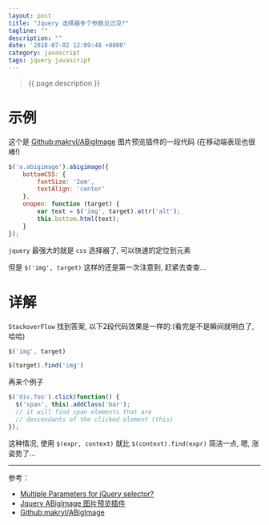 ```yaml
---
layout: post
title: "Jquery 选择器多个参数见过没?"
tagline: ""
description: ""
date: '2018-07-02 12:09:48 +0800'
category: javascript
tags: jquery javascript
---
```

> {{ page.description }}

# 示例
这个是 [Github:makryl/ABigImage](https://github.com/makryl/ABigImage) 图片预览插件的一段代码 (在移动端表现也很棒!)
```javascript
$('a.abigimage').abigimage({
    bottomCSS: {
        fontSize: '2em',
        textAlign: 'center'
    },
    onopen: function (target) {
        var text = $('img', target).attr('alt');
        this.bottom.html(text);
    }
});
```
`jquery` 最强大的就是 `css` 选择器了, 可以快速的定位到元素

但是 `$('img', target)` 这样的还是第一次注意到, 赶紧去查查...

# 详解
`StackoverFlow` 找到答案, 以下2段代码效果是一样的:(看完是不是瞬间就明白了, 哈哈)
```javascript
$('img', target)

$(target).find('img')
```

再来个例子
```javascript
$('div.foo').click(function() {
  $('span', this).addClass('bar');
  // it will find span elements that are
  // descendants of the clicked element (this)
});
```
这种情况, 使用 `$(expr, context)` 就比 `$(context).find(expr)` 简洁一点, 嗯, 涨姿势了...

---
参考：
- [Multiple Parameters for jQuery selector?](https://stackoverflow.com/questions/2672034/multiple-parameters-for-jquery-selector)
- [Jquery ABigImage 图片预览插件](https://xu3352.github.io/blog/2018/04/30/abigimage-a-jquery-plugin-for-viewing-images)
- [Github:makryl/ABigImage](https://github.com/makryl/ABigImage)
